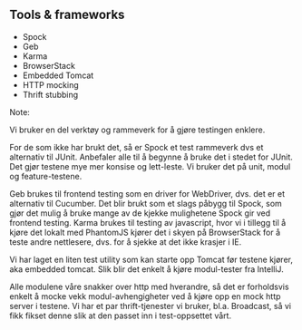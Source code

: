 ## Tools & frameworks

* Spock
* Geb
* Karma
* BrowserStack
* Embedded Tomcat
* HTTP mocking
* Thrift stubbing

Note:

Vi bruker en del verktøy og rammeverk for å gjøre testingen enklere.

For de som ikke har brukt det, så er Spock et test rammeverk dvs et alternativ til JUnit. Anbefaler alle til å begynne å bruke det i stedet for JUnit. Det gjør testene mye mer konsise og lett-leste. Vi bruker det på unit, modul og feature-testene.

Geb brukes til frontend testing som en driver for WebDriver, dvs. det er et alternativ til Cucumber. Det blir brukt som et slags påbygg til Spock, som gjør det mulig å bruke mange av de kjekke mulighetene Spock gir ved frontend testing. Karma brukes til testing av javascript, hvor vi i tillegg til å kjøre det lokalt med PhantomJS kjører det i skyen på BrowserStack for å teste andre nettlesere, dvs. for å sjekke at det ikke krasjer i IE.

Vi har laget en liten test utility som kan starte opp Tomcat før testene kjører, aka embedded tomcat. Slik blir det enkelt å kjøre modul-tester fra IntelliJ.

Alle modulene våre snakker over http med hverandre, så det er forholdsvis enkelt å mocke vekk modul-avhengigheter ved å kjøre opp en mock http server i testene. Vi har et par thrift-tjenester vi bruker, bl.a. Broadcast, så vi fikk fikset denne slik at den passet inn i test-oppsettet vårt.
